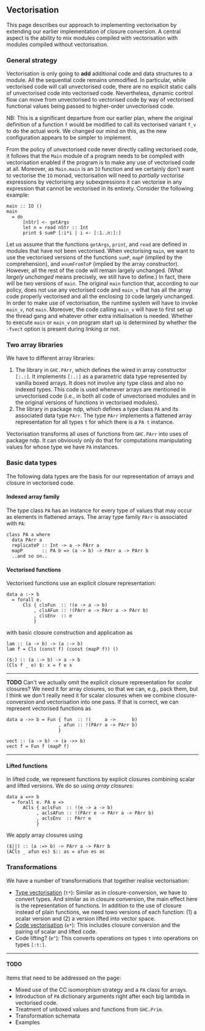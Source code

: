 ## Vectorisation


This page describes our approach to implementing vectorisation by extending our earlier implementation of closure conversion.  A central aspect is the ability to mix modules compiled with vectorisation with modules compiled without vectorisation.

### General strategy


Vectorisation is only going to **add** additional code and data structures to a module.  All the sequential code remains unmodified.  In particular, while vectorised code will call unvectorised code, there are no explicit static calls of unvectorised code into vectorised code.  Nevertheless, dynamic control flow can move from unvectorised to vectorised code by way of vectorised functional values being passed to higher-order unvectorised code.


NB: This is a significant departure from our earlier plan, where the original definition of a function `f` would be modified to call its vectorised variant `f_v` to do the actual work.  We changed our mind on this, as the new configuration appears to be simpler to implement.


From the policy of unvectorised code never directly calling vectorised code, it follows that the `Main` module of a program needs to be compiled with vectorisation enabled if the program is to make any use of vectorised code at all.  Moreover, as `Main.main` is an `IO` function and we certainly don't want to vectorise the `IO` monad, vectorisation will need to *partially vectorise* expressions by vectorising any subexpressions it can vectorise in any expression that cannot be vectorised in its entirety.  Consider the following example:

```wiki
main :: IO ()
main
  = do
      [nStr] <- getArgs
      let n = read nStr :: Int
      print $ sumP [:i*i | i <- [:1..n:]:]
```


Let us assume that the functions `getArgs`, `print`, and `read` are defined in modules that have not been vectorised.  When vectorising `main`, we want to use the vectorised versions of the functions `sumP`, `mapP` (implied by the comprehension), and `enumFromToP` (implied by the array constructor).  However, all the rest of the code will remain largely unchanged.  (What *largely unchanged* means precisely, we still have to define.)  In fact, there will be two versions of `main`.  The original `main` function that, according to our policy, does not use any vectorised code and `main_v` that has all the array code properly vectorised and all the enclosing `IO` code largely unchanged.  In order to make use of vectorisation, the runtime system will have to invoke `main_v`, not `main`.  Moreover, the code calling `main_v` will have to first set up the thread gang and whatever other extra initialisation is needed.  Whether to execute `main` or `main_v` on program start up is determined by whether the `-fvect` option is present during linking or not.

### Two array libraries


We have to different array libraries:

1. The library in `GHC.PArr`, which defines the wired in array constructor `[:.:]`.  It implements `[:.:]` as a parametric data type represented by vanilla boxed arrays.  It does not involve any type class and also no indexed types.  This code is used whenever arrays are mentioned in unvectorised code (i.e., in both all code of unvectorised modules and in the original versions of functions in vectorised modules).
1. The library in package ndp, which defines a type class `PA` and its associated data type `PArr`.   The type `PArr` implements a flattened array representation for all types `t` for which there is a `PA t` instance.


Vectorisation transforms all uses of functions from `GHC.PArr` into uses of package ndp.  It can obviously only do that for computations manipulating values for whose type we have `PA` instances.

### Basic data types


The following data types are the basis for our representation of arrays and closure in vectorised code.

#### Indexed array family


The type class `PA` has an instance for every type of values that may occur as elements in flattened arrays.  The array type family `PArr` is associated with `PA`:

```wiki
class PA a where
  data PArr a
  replicateP :: Int -> a -> PArr a
  mapP       :: PA b => (a -> b) -> PArr a -> PArr b
  ..and so on..
```

#### Vectorised functions


Vectorised functions use an explicit closure representation:

```wiki
data a :-> b 
  = forall e. 
      Cls { clsFun  :: !(e -> a -> b)
          , clsAFun :: !(PArr e -> PArr a -> PArr b)
          , clsEnv  :: e
          }
```


with basic closure construction and application as

```wiki
lam :: (a -> b) -> (a :-> b)
lam f = Cls (const f) (const (mapP f)) ()

($:) :: (a :-> b) -> a -> b
(Cls f _ e) $: x = f e x
```

---

**TODO** Can't we actually omit the explicit closure representation for *scalar* closures?  We need it for array closures, so that we can, e.g., pack them, but I think we don't really need it for scalar closures when we combine closure-conversion and vectorisation into one pass.  If that is correct, we can represent vectorised functions as

```wiki
data a ->> b = Fun { fun  :: !(     a ->      b)
                   , afun :: !(PArr a -> PArr b)
                   }

vect :: (a -> b) -> (a ->> b)
vect f = Fun f (mapP f)
```

---

#### Lifted functions


In lifted code, we represent functions by explicit closures combining scalar and lifted versions.  We do so using *array closures*:

```wiki
data a =>> b 
  = forall e. PA e => 
      ACls { aclsFun  :: !(e -> a -> b)
           , aclsAFun :: !(PArr e -> PArr a -> PArr b)
           , aclsEnv  :: PArr e
           }
```


We apply array closures using

```wiki
($||) :: (a :=> b) -> PArr a -> PArr b
(ACls _ afun es) $:: as = afun es as
```

### Transformations


We have a number of transformations that together realise vectorisation:

- [Type vectorisation](data-parallel/vectorisation/type-vectorisation) (`t*`): Similar as in closure-conversion, we have to convert types.  And similar as in closure conversion, the main effect here is the representation of functions.  In addition to the use of closure instead of plain functions, we need towo versions of each function: (1) a scalar version and (2) a version lifted into vector space.
- [Code vectorisation](data-parallel/vectorisation/code-vectorisation) (`e*`): This includes closure conversion and the pairing of scalar and lifted code.
- Code lifting? (`e^`): This converts operations on types `t` into operations on types `[:t:]`.

---

#### TODO


Items that need to be addressed on the page:

- Mixed use of the CC isomorphism strategy and a `PA` class for arrays.
- Introduction of `PA` dictionary arguments right after each big lambda in vectorised code.
- Treatment of unboxed values and functions from `GHC.Prim`.
- Transformation schemata
- Examples
